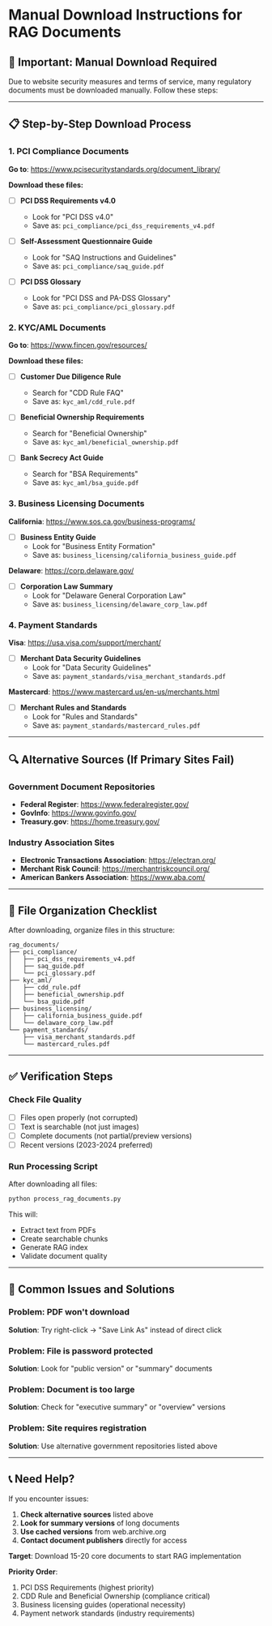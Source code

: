 # Manual Download Instructions for RAG Documents

## 🚨 **Important: Manual Download Required**

Due to website security measures and terms of service, many regulatory documents must be downloaded manually. Follow these steps:

---

## 📋 **Step-by-Step Download Process**

### **1. PCI Compliance Documents**
**Go to**: https://www.pcisecuritystandards.org/document_library/

**Download these files:**
- [ ] **PCI DSS Requirements v4.0** 
  - Look for "PCI DSS v4.0" 
  - Save as: `pci_compliance/pci_dss_requirements_v4.pdf`

- [ ] **Self-Assessment Questionnaire Guide**
  - Look for "SAQ Instructions and Guidelines"
  - Save as: `pci_compliance/saq_guide.pdf`

- [ ] **PCI DSS Glossary**
  - Look for "PCI DSS and PA-DSS Glossary"
  - Save as: `pci_compliance/pci_glossary.pdf`

### **2. KYC/AML Documents**
**Go to**: https://www.fincen.gov/resources/

**Download these files:**
- [ ] **Customer Due Diligence Rule**
  - Search for "CDD Rule FAQ"
  - Save as: `kyc_aml/cdd_rule.pdf`

- [ ] **Beneficial Ownership Requirements**
  - Search for "Beneficial Ownership"
  - Save as: `kyc_aml/beneficial_ownership.pdf`

- [ ] **Bank Secrecy Act Guide**
  - Search for "BSA Requirements"
  - Save as: `kyc_aml/bsa_guide.pdf`

### **3. Business Licensing Documents**
**California**: https://www.sos.ca.gov/business-programs/

- [ ] **Business Entity Guide**
  - Look for "Business Entity Formation"
  - Save as: `business_licensing/california_business_guide.pdf`

**Delaware**: https://corp.delaware.gov/

- [ ] **Corporation Law Summary**
  - Look for "Delaware General Corporation Law"
  - Save as: `business_licensing/delaware_corp_law.pdf`

### **4. Payment Standards**
**Visa**: https://usa.visa.com/support/merchant/

- [ ] **Merchant Data Security Guidelines**
  - Look for "Data Security Guidelines"
  - Save as: `payment_standards/visa_merchant_standards.pdf`

**Mastercard**: https://www.mastercard.us/en-us/merchants.html

- [ ] **Merchant Rules and Standards**
  - Look for "Rules and Standards"
  - Save as: `payment_standards/mastercard_rules.pdf`

---

## 🔍 **Alternative Sources (If Primary Sites Fail)**

### **Government Document Repositories**
- **Federal Register**: https://www.federalregister.gov/
- **GovInfo**: https://www.govinfo.gov/
- **Treasury.gov**: https://home.treasury.gov/

### **Industry Association Sites**
- **Electronic Transactions Association**: https://electran.org/
- **Merchant Risk Council**: https://merchantriskcouncil.org/
- **American Bankers Association**: https://www.aba.com/

---

## 📁 **File Organization Checklist**

After downloading, organize files in this structure:
```
rag_documents/
├── pci_compliance/
│   ├── pci_dss_requirements_v4.pdf
│   ├── saq_guide.pdf
│   └── pci_glossary.pdf
├── kyc_aml/
│   ├── cdd_rule.pdf
│   ├── beneficial_ownership.pdf
│   └── bsa_guide.pdf
├── business_licensing/
│   ├── california_business_guide.pdf
│   └── delaware_corp_law.pdf
└── payment_standards/
    ├── visa_merchant_standards.pdf
    └── mastercard_rules.pdf
```

---

## ✅ **Verification Steps**

### **Check File Quality**
- [ ] Files open properly (not corrupted)
- [ ] Text is searchable (not just images)
- [ ] Complete documents (not partial/preview versions)
- [ ] Recent versions (2023-2024 preferred)

### **Run Processing Script**
After downloading all files:
```bash
python process_rag_documents.py
```

This will:
- Extract text from PDFs
- Create searchable chunks
- Generate RAG index
- Validate document quality

---

## 🚨 **Common Issues and Solutions**

### **Problem**: PDF won't download
**Solution**: Try right-click → "Save Link As" instead of direct click

### **Problem**: File is password protected
**Solution**: Look for "public version" or "summary" documents

### **Problem**: Document is too large
**Solution**: Check for "executive summary" or "overview" versions

### **Problem**: Site requires registration
**Solution**: Use alternative government repositories listed above

---

## 📞 **Need Help?**

If you encounter issues:
1. **Check alternative sources** listed above
2. **Look for summary versions** of long documents
3. **Use cached versions** from web.archive.org
4. **Contact document publishers** directly for access

**Target**: Download 15-20 core documents to start RAG implementation

**Priority Order**:
1. PCI DSS Requirements (highest priority)
2. CDD Rule and Beneficial Ownership (compliance critical)
3. Business licensing guides (operational necessity)
4. Payment network standards (industry requirements)